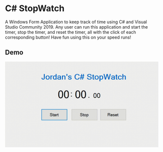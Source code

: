 # C# StopWatch
A Windows Form Application to keep track of time using C# and Visual Studio Community 2019. Any user can run this application and start the timer, stop the timer, and reset the timer, all with the click of each corresponding button! Have fun using this on your speed runs!

## Demo


![Image of the C# StopWatch](assets/img/csharp-stopwatch-demo.gif?raw=true "Image of the C# StopWatch")